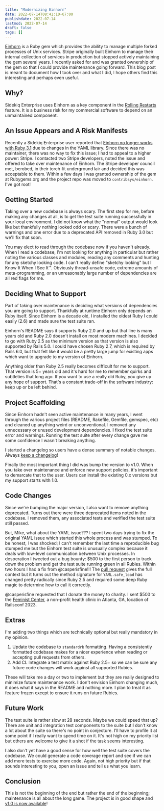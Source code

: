```yaml
---
title: "Modernizing Einhorn"
date: 2022-07-14T08:41:10-07:00
publishdate: 2022-07-14
lastmod: 2022-07-14
draft: false
tags: []
---
```


[Einhorn](https://github.com/contribsys/einhorn) is a Ruby gem which provides the ability to manage multiple forked processes of Unix services.
Stripe originally built Einhorn to manage their internal collection of
services in production but stopped actively maintaining the gem several years.
I recently asked for and was granted ownership of the gem so that I could provide maintenance going forward.
This blog post is meant to document how I took over and what I did, I hope others find this interesting and perhaps even useful.

## Why?

Sidekiq Enterprise uses Einhorn as a key component in the [Rolling Restarts](https://github.com/mperham/sidekiq/wiki/Ent-Rolling-Restarts) feature.
It is a business risk for my commercial software to depend on an unmaintained component.

## An Issue Appears and A Risk Manifests

Recently a Sidekiq Enterprise user reported that [Einhorn no longer works with Ruby 3.1](https://github.com/mperham/sidekiq/issues/5400) due to
changes in the YAML library.
Since there was no maintainer, there was no way to fix this issue;
I had to appeal to a higher power: Stripe.
I contacted two Stripe developers, noted the issue and offered to take over maintenance of Einhorn.
The Stripe developer council met, berobed, in their torch-lit underground lair and decided this was acceptable to them.
Within a few days I was granted ownership of the gem at Rubygems.org and the project repo was moved to `contribsys/einhorn`.
I've got root!

## Getting Started

Taking over a new codebase is always scary.
The first step for me, before making any changes at all, is to get the test suite running successfully in your local environment.
I did not know what the "normal" output would look like but thankfully nothing looked odd or scary.
There were a bunch of warnings and one error due to a deprecated API removed in Ruby 3.0 but we'll fix that soon.

You may elect to read through the codebase now if you haven't already.
When I read a codebase, I'm not looking for anything in particular but rather noting the various classes and modules, reading any comments and hunting for any sketchy looking code.
I can't really define "sketchy looking" but I Know It When I See It™.
Obviously thread-unsafe code, extreme amounts of meta-programming, or an unreasonably large number of dependencies are all red flags for me.

## Deciding What to Support

Part of taking over maintenance is deciding what versions of dependencies you are going to support.
Thankfully at runtime Einhorn only depends on Ruby itself.
Since Einhorn is a decade old, I installed the oldest Ruby I could easily (2.6) and made sure the test suite ran.
 
Einhorn's README says it supports Ruby 2.0 and up but that line is many years old and Ruby 2.0 doesn't install on most modern machines. I decided to go with Ruby 2.5 as the minimum version as that version is also supported by Rails 5.0. I could have chosen Ruby 2.7, which is required by Rails 6.0, but that felt like it would be a pretty large jump for existing apps which want to upgrade to my version of Einhorn.

Anything older than Ruby 2.5 really becomes difficult for me to support. That version is 5+ years old and it's hard for me to remember quirks and subtleties that long ago. If you want to use a really old Ruby, you give up any hope of support. That's a constant trade-off in the software industry: keep up or be left behind.

## Project Scaffolding

Since Einhorn hadn't seen active maintenance in many years, I went through the various project files (README, Rakefile, Gemfile, gemspec, etc) and cleaned up anything weird or unconventional.
I removed any unnecessary or unused development dependencies.
I fixed the test suite error and warnings.
Running the test suite after every change gave me some confidence I wasn't breaking anything.

I started a changelog so users have a dense summary of notable changes. Always [keep a changelog](https://keepachangelog.com)!

Finally the most important thing I did was bump the version to v1.0.
When you take over maintenance and enforce new support policies, it's important to demarcate that to the user.
Users can install the existing 0.x versions but my support starts with 1.0.

## Code Changes

Since we're bumping the major version, I also want to remove anything deprecated.
Turns out there were three deprecated items noted in the codebase.
I removed them, any associated tests and verified the test suite still passed.

But, Mike, what about the YAML issue???
I spent two days trying to fix the original YAML issue which started this whole process and was stumped.
To be honest, I was shocked; I can't remember the last time a reproducible bug stumped me but the Einhorn test suite is unusually complex because it deals with low-level communication between Unix processes.
In desperation I tweeted out a bug bounty: $500 to the first person to track down the problem and get the test suite running green in all Rubies.
Within two hours I had a fix from @casperisfine!!!
The [pull request](https://github.com/contribsys/einhorn/pull/106) gives the full context but it turns out the method signature for `YAML.safe_load` has changed pretty radically since Ruby 2.5 and required some deep Ruby magic to determine how to call it correctly.

@casperisfine requested that I donate the money to charity. I sent $500 to the [Feminist Center](https://feministcenter.org/donate/), a non-profit health clinic in Atlanta, GA, location of Railsconf 2023.

## Extras

I'm adding two things which are technically optional but really mandatory in my opinion.

1. Update the codebase to `standardrb` formatting. Having a consistently formatted codebase makes for a nicer experience when reading or accepting pull requests from others.
2. Add CI. Integrate a test matrix against Ruby 2.5+ so we can be sure any future code changes will work against all supported Rubies.

These will take me a day or two to implement but they are really designed to minimize future maintenance work.
I don't envision Einhorn changing much, it does what it says in the README and nothing more.
I plan to treat it as feature frozen except to ensure it runs on future Rubies.

## Future Work

The test suite is rather slow at 28 seconds. Maybe we could speed that up?
There are unit and integration test components to the suite but I don't know a lot about the suite so there's no point in conjecture.
I'll have to profile it at some point if I really want to spend time on it.
It's not high on my priority list but others are welcome to give it a shot if the task seems interesting.

I also don't yet have a good sense for how well the test suite covers the codebase.
We could generate a code coverage report and see if we can add more tests to exercise more code.
Again, not high priority but if that sounds interesting to you, open an issue and tell us what you learn.

## Conclusion

This is not the beginning of the end but rather the end of the beginning;
maintenance is all about the long game.
The project is in good shape and [v1.0 is now available](https://github.com/contribsys/einhorn/blob/main/Changes.md#100)!
